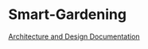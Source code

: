 # Smart-Gardening
[Architecture and Design Documentation](https://docs.google.com/presentation/d/14ahWVzLe1tVP0NiCHFWXRo8L30mx8BH9YqG-gT3xm0o/edit?usp=sharing)
